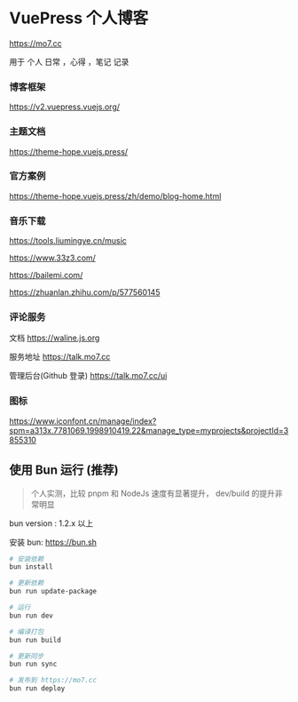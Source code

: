 # VuePress 个人博客

https://mo7.cc

用于 个人 日常 ，心得 ，笔记 记录

### 博客框架

https://v2.vuepress.vuejs.org/

### 主题文档

https://theme-hope.vuejs.press/

### 官方案例

https://theme-hope.vuejs.press/zh/demo/blog-home.html

### 音乐下载

https://tools.liumingye.cn/music

https://www.33z3.com/

https://bailemi.com/

https://zhuanlan.zhihu.com/p/577560145

### 评论服务

文档
https://waline.js.org

服务地址
https://talk.mo7.cc

管理后台(Github 登录)
https://talk.mo7.cc/ui

### 图标

https://www.iconfont.cn/manage/index?spm=a313x.7781069.1998910419.22&manage_type=myprojects&projectId=3855310

## 使用 Bun 运行 (推荐)

> 个人实测，比较 pnpm 和 NodeJs 速度有显著提升， dev/build 的提升非常明显

bun version : 1.2.x 以上

安装 bun: https://bun.sh

```bash
# 安装依赖
bun install

# 更新依赖
bun run update-package

# 运行
bun run dev

# 编译打包
bun run build

# 更新同步
bun run sync

# 发布到 https://mo7.cc
bun run deploy
```
